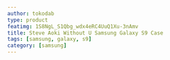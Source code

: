 ```yaml
---
author: tokodab
type: product
featimg: 1S8NgL_S1Qbg_wdx4eRC4UuQ1Xu-3nAmv
title: Steve Aoki Without U Samsung Galaxy S9 Case
tags: [samsung, galaxy, s9]
category: [samsung]
---
```

